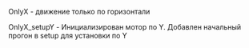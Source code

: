 OnlyX - движение только по горизонтали

OnlyX_setupY - Инициализирован мотор по Y. Добавлен начальный прогон в setup для установки по Y
